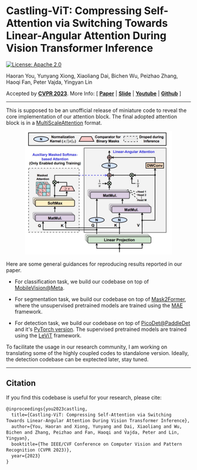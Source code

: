 # Castling-ViT: Compressing Self-Attention via Switching Towards Linear-Angular Attention During Vision Transformer Inference

[![License: Apache 2.0](https://img.shields.io/badge/License-Apache%202.0-green)](https://opensource.org/licenses/Apache-2.0)

Haoran You, Yunyang Xiong, Xiaoliang Dai, Bichen Wu, Peizhao Zhang, Haoqi Fan, Peter Vajda, Yingyan Lin

Accepted by [**CVPR 2023**](https://cvpr2023.thecvf.com/). More Info:
\[ [**Paper**](https://arxiv.org/abs/2211.10526) | [**Slide**]() | [**Youtube**]() | [**Github**](https://github.com/GATECH-EIC/Castling-ViT/) \]

---

This is supposed to be an unofficial release of miniature code to reveal the core implementation of our attention block. The final adopted attention block is in a [MultiScaleAttention](https://github.com/facebookresearch/mvit/blob/main/mvit/models/attention.py#L93) format.

<p align="center">
    <img src="./castling-vit.png" width="400">
</p>

Here are some general guidances for reproducing results reported in our paper.

* For classification task, we build our codebase on top of [MobileVision@Meta](https://github.com/facebookresearch/mobile-vision).

* For segmentation task, we build our codebase on top of [Mask2Former](https://github.com/facebookresearch/Mask2Former), where the unsupervised pretrained models are trained using the [MAE](https://github.com/facebookresearch/mae) framework.

* For detection task, we build our codebase on top of [PicoDet@PaddleDet](https://github.com/PaddlePaddle/PaddleDetection/tree/release/2.6/configs/picodet) and it's [PyTorch version](https://github.com/Bo396543018/Picodet_Pytorch). The supervised pretrained models are trained using the [LeViT](https://github.com/facebookresearch/LeViT) framework.


To facilitate the usage in our research community, I am working on translating some of the highly coupled codes to standalone version. Ideally, the detection codebase can be exptected later, stay tuned.

---

## Citation

If you find this codebase is useful for your research, please cite:

````
@inproceedings{you2023castling,
  title={Castling-ViT: Compressing Self-Attention via Switching Towards Linear-Angular Attention During Vision Transformer Inference},
  author={You, Haoran and Xiong, Yunyang and Dai, Xiaoliang and Wu, Bichen and Zhang, Peizhao and Fan, Haoqi and Vajda, Peter and Lin, Yingyan},
  booktitle={The IEEE/CVF Conference on Computer Vision and Pattern Recognition (CVPR 2023)},
  year={2023}
}
````
